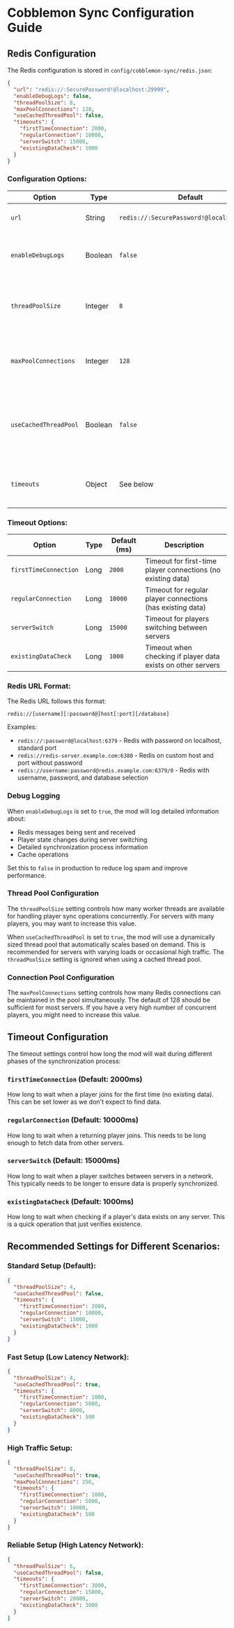 # Cobblemon Sync Configuration Guide

## Redis Configuration

The Redis configuration is stored in `config/cobblemon-sync/redis.json`:

```json
{
  "url": "redis://:SecurePassword!@localhost:29999",
  "enableDebugLogs": false,
  "threadPoolSize": 8,
  "maxPoolConnections": 128,
  "useCachedThreadPool": false,
  "timeouts": {
    "firstTimeConnection": 2000,
    "regularConnection": 10000,
    "serverSwitch": 15000,
    "existingDataCheck": 1000
  }
}
```

### Configuration Options:

| Option | Type | Default | Description |
|--------|------|---------|-------------|
| `url` | String | `redis://:SecurePassword!@localhost:29999` | Redis connection URL |
| `enableDebugLogs` | Boolean | `false` | Whether to enable detailed debug logging |
| `threadPoolSize` | Integer | `8` | Number of threads in the worker pool for sync operations |
| `maxPoolConnections` | Integer | `128` | Maximum Redis connections in the connection pool |
| `useCachedThreadPool` | Boolean | `false` | Whether to use an auto-scaling cached thread pool instead of fixed size |
| `timeouts` | Object | See below | Contains various timeout settings in milliseconds |

### Timeout Options:

| Option | Type | Default (ms) | Description |
|--------|------|-------------|-------------|
| `firstTimeConnection` | Long | `2000` | Timeout for first-time player connections (no existing data) |
| `regularConnection` | Long | `10000` | Timeout for regular player connections (has existing data) |
| `serverSwitch` | Long | `15000` | Timeout for players switching between servers |
| `existingDataCheck` | Long | `1000` | Timeout when checking if player data exists on other servers |

### Redis URL Format:

The Redis URL follows this format:
```
redis://[username][:password@]host[:port][/database]
```

Examples:
- `redis://:password@localhost:6379` - Redis with password on localhost, standard port
- `redis://redis-server.example.com:6380` - Redis on custom host and port without password
- `redis://username:password@redis.example.com:6379/0` - Redis with username, password, and database selection

### Debug Logging

When `enableDebugLogs` is set to `true`, the mod will log detailed information about:
- Redis messages being sent and received
- Player state changes during server switching
- Detailed synchronization process information
- Cache operations

Set this to `false` in production to reduce log spam and improve performance.

### Thread Pool Configuration

The `threadPoolSize` setting controls how many worker threads are available for handling player sync operations concurrently. For servers with many players, you may want to increase this value.

When `useCachedThreadPool` is set to `true`, the mod will use a dynamically sized thread pool that automatically scales based on demand. This is recommended for servers with varying loads or occasional high traffic. The `threadPoolSize` setting is ignored when using a cached thread pool.

### Connection Pool Configuration

The `maxPoolConnections` setting controls how many Redis connections can be maintained in the pool simultaneously. The default of 128 should be sufficient for most servers. If you have a very high number of concurrent players, you might need to increase this value.

## Timeout Configuration

The timeout settings control how long the mod will wait during different phases of the synchronization process:

### `firstTimeConnection` (Default: 2000ms)
How long to wait when a player joins for the first time (no existing data). This can be set lower as we don't expect to find data.

### `regularConnection` (Default: 10000ms)
How long to wait when a returning player joins. This needs to be long enough to fetch data from other servers.

### `serverSwitch` (Default: 15000ms)
How long to wait when a player switches between servers in a network. This typically needs to be longer to ensure data is properly synchronized.

### `existingDataCheck` (Default: 1000ms)
How long to wait when checking if a player's data exists on any server. This is a quick operation that just verifies existence.

## Recommended Settings for Different Scenarios:

### Standard Setup (Default):
```json
{
  "threadPoolSize": 4,
  "useCachedThreadPool": false,
  "timeouts": {
    "firstTimeConnection": 2000,
    "regularConnection": 10000,
    "serverSwitch": 15000,
    "existingDataCheck": 1000
  }
}
```

### Fast Setup (Low Latency Network):
```json
{
  "threadPoolSize": 4,
  "useCachedThreadPool": true,
  "timeouts": {
    "firstTimeConnection": 1000,
    "regularConnection": 5000,
    "serverSwitch": 8000,
    "existingDataCheck": 500
  }
}
```

### High Traffic Setup:
```json
{
  "threadPoolSize": 8,
  "useCachedThreadPool": true,
  "maxPoolConnections": 256,
  "timeouts": {
    "firstTimeConnection": 1000,
    "regularConnection": 5000,
    "serverSwitch": 10000,
    "existingDataCheck": 500
  }
}
```

### Reliable Setup (High Latency Network):
```json
{
  "threadPoolSize": 6,
  "useCachedThreadPool": false,
  "timeouts": {
    "firstTimeConnection": 3000,
    "regularConnection": 15000,
    "serverSwitch": 20000,
    "existingDataCheck": 3000
  }
}
``` 
